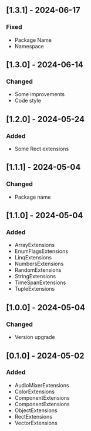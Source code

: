 ## [1.3.1] - 2024-06-17

### Fixed

- Package Name
- Namespace

## [1.3.0] - 2024-06-14

### Changed

- Some improvements
- Code style

## [1.2.0] - 2024-05-24

### Added

- Some Rect extensions

## [1.1.1] - 2024-05-04

### Changed

- Package name

## [1.1.0] - 2024-05-04

### Added

- ArrayExtensions
- EnumFlagsExtensions
- LinqExtensions
- NumbersExtensions
- RandomExtensions
- StringExtensions
- TimeSpanExtensions
- TupleExtensions

## [1.0.0] - 2024-05-04

### Changed

- Version upgrade

## [0.1.0] - 2024-05-02

### Added

- AudioMixerExtensions
- ColorExtensions
- ComponentExtensions
- ComponentExtensions
- ObjectExtensions
- RectExtensions
- VectorExtensions